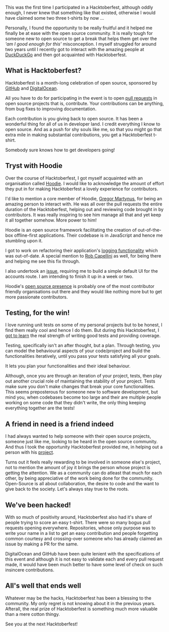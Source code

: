 This was the first time I participated in a Hacktoberfest, although oddly enough, I never knew that something like that existed, otherwise I would have claimed some two three t-shirts by now ...

Personally, I found the opportunity to be really fruitful and it helped me finally be at ease with the open source community. It is really tough for someone new to open source to get a break that helps them get over the _'am I good enough for this'_ misconception. I myself struggled for around two years until I recently got to interact with the amazing people at [DuckDuckGo](https://duckduckgo.com/about) and then got acquainted with Hacktoberfest.

## What is Hacktoberfest?

Hacktoberfest is a month-long celebration of open source, sponsored by [GitHub](https://github.com) and [DigitalOcean](https://www.digitalocean.com/).

All you have to do for participating in the event is to open [pull requests](https://help.github.com/articles/about-pull-requests/) in open source projects that is, contribute. Your contributions can be anything, from bug fixes to improving documentation.

Each contribution is you giving back to open source. It has been a wonderful thing for all of us in developer land. I credit everything I know to open source. And as a push for shy souls like me, so that you might go that extra mile in making substantial contributions, you get a Hacktoberfest t-shirt.

Somebody sure knows how to get developers going!

## Tryst with Hoodie

Over the course of Hacktoberfest, I got myself acquainted with an organisation called [Hoodie](http://hood.ie/). I would like to acknowledge the amount of effort they put in for making Hacktoberfest a lovely experience for contributors.

I'd like to mention a core member of Hoodie, [Gregor Martynus](https://github.com/gr2m), for being an amazing person to interact with. He was all over the pull requests the entire duration of the Hacktoberfest, helping out and reviewing code brought in by contributors. It was really inspiring to see him manage all that and yet keep it all together somehow. More power to him!

Hoodie is an open source framework facilitating the creation of out-of-the-box offline-first applications. Their codebase is in JavaScript and hence me stumbling upon it.

I got to work on refactoring their application's [logging functionality](https://github.com/hoodiehq/hoodie/pull/598) which was out-of-date. A special mention to [Rob Capellini](https://github.com/capellini) as well, for being there and helping me see this fix through.

I also undertook an [issue](https://github.com/hoodiehq/camp/issues/22), requiring me to build a simple default UI for the accounts route. I am intending to finish it up in a week or two.

Hoodie's [open source presence](https://github.com/hoodiehq) is probably one of the most contributor friendly organisations out there and they would like nothing more but to get more passionate contributors.

## Testing, for the win!

I love running unit tests on some of my personal projects but to be honest, I find them really cool and hence I do them. But during this Hacktoberfest, I [got to learn](https://github.com/paazmaya/yaml-validator/pull/6) the real strength of writing good tests and providing coverage.

Testing, specifically isn't an after thought, but a plan. Through testing, you can model the behavioural aspects of your code/project and build the functionalities iteratively, until you pass your tests satisfying all your goals.

It lets you plan your functionalities and their ideal behaviour.

Although, once you are through an iteration of your project, tests, then play out another crucial role of maintaining the stability of your project. Tests make sure you don't make changes that break your core functionalities. This seems preposterous for someone new to software development, but mind you, when codebases become too large and their are multiple people working on some code that they didn't write, the only thing keeping everything together are the tests!

## A friend in need is a friend indeed

I had always wanted to help someone with their open source projects, someone just like me, looking to be heard in the open source community. And thus I took the opportunity Hacktoberfest provided me, in helping out a person with his [project](https://github.com/cezarlz/boss-validator).

Turns out it feels really rewarding to be involved in someone else's project, not to mention the amount of joy it brings the person whose project is getting the attention. We as a community can do atleast that much for each other, by being appreciative of the work being done for the community. Open-Source is all about collaboration, the desire to code and the want to give back to the society. Let's always stay true to the roots.

## We've been hacked!

With so much of positivity around, Hacktoberfest also had it's share of people trying to score an easy t-shirt. There were so many bogus pull requests opening everywhere. Repositories, whose only purpose was to write your name in a list to get an easy contribution and people forgetting common courtesy and crossing-over someone who has already claimed an issue by making a PR for the same.

DigitalOcean and GitHub have been quite lenient with the specifications of this event and although it is not easy to validate each and every pull request made, it would have been much better to have some level of check on such insincere contributions.

## All's well that ends well

Whatever may be the hacks, Hacktoberfest has been a blessing to the community. My only regret is not knowing about it in the previous years. Afterall, the real prize of Hacktoberfest is something much more valuable than a mere cotton thingy.

See you at the next Hacktoberfest!
